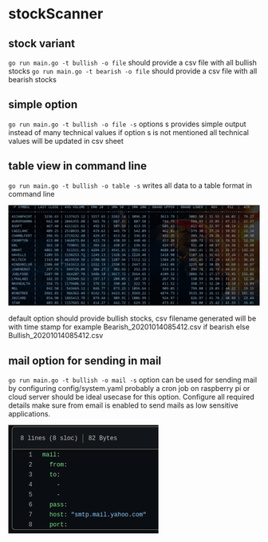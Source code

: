 # stockScanner

## stock variant
`go run main.go -t bullish -o file` should provide a csv file with all bullish stocks
`go run main.go -t bearish -o file` should provide a csv file with all bearish stocks

## simple option
`go run main.go -t bullish -o file -s` options s provides simple output instead of many technical values
if option s is not mentioned all technical values will be updated in csv sheet
 
 ## table view in command line
 `go run main.go -t bullish -o table -s` writes all data to a table format in command line

 ![Alt table_view](/assets/table_view.png?raw=true "table view" )

default option should provide bullish stocks, csv filename generated will be with time stamp for
example Bearish_20201014085412.csv if bearish else Bullish_20201014085412.csv

## mail option for sending in mail

`go run main.go -t bullish -o mail -s` option can be used for sending mail by configuring config/system.yaml
probably a cron job on raspberry pi or cloud server should be ideal usecase for this option. Configure all required
details make sure from email is enabled to send mails as low sensitive applications.

![Alt config](/assets/config.png?raw=true "config")
